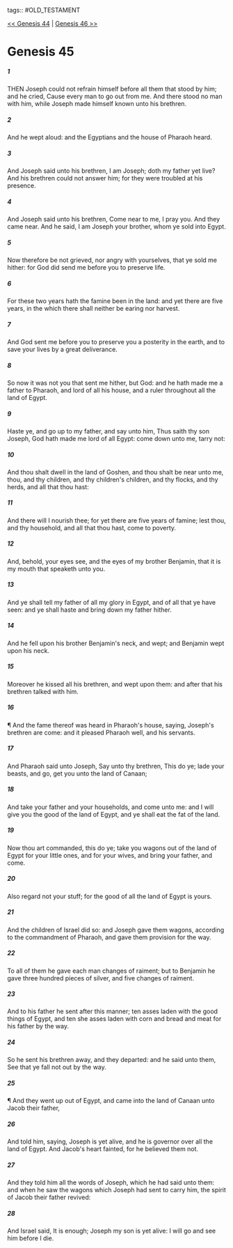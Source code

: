 tags:: #OLD_TESTAMENT

[<< Genesis 44](OLD_TESTAMENT/01_Genesis/Genesis_44.md) | [Genesis 46 >>](OLD_TESTAMENT/01_Genesis/Genesis_46.md)

# Genesis 45

##### 1

THEN Joseph could not refrain himself before all them that stood by him; and he cried, Cause every man to go out from me. And there stood no man with him, while Joseph made himself known unto his brethren.

##### 2

And he wept aloud: and the Egyptians and the house of Pharaoh heard.

##### 3

And Joseph said unto his brethren, I am Joseph; doth my father yet live? And his brethren could not answer him; for they were troubled at his presence.

##### 4

And Joseph said unto his brethren, Come near to me, I pray you. And they came near. And he said, I am Joseph your brother, whom ye sold into Egypt.

##### 5

Now therefore be not grieved, nor angry with yourselves, that ye sold me hither: for God did send me before you to preserve life.

##### 6

For these two years hath the famine been in the land: and yet there are five years, in the which there shall neither be earing nor harvest.

##### 7

And God sent me before you to preserve you a posterity in the earth, and to save your lives by a great deliverance.

##### 8

So now it was not you that sent me hither, but God: and he hath made me a father to Pharaoh, and lord of all his house, and a ruler throughout all the land of Egypt.

##### 9

Haste ye, and go up to my father, and say unto him, Thus saith thy son Joseph, God hath made me lord of all Egypt: come down unto me, tarry not:

##### 10

And thou shalt dwell in the land of Goshen, and thou shalt be near unto me, thou, and thy children, and thy children's children, and thy flocks, and thy herds, and all that thou hast:

##### 11

And there will I nourish thee; for yet there are five years of famine; lest thou, and thy household, and all that thou hast, come to poverty.

##### 12

And, behold, your eyes see, and the eyes of my brother Benjamin, that it is my mouth that speaketh unto you.

##### 13

And ye shall tell my father of all my glory in Egypt, and of all that ye have seen: and ye shall haste and bring down my father hither.

##### 14

And he fell upon his brother Benjamin's neck, and wept; and Benjamin wept upon his neck.

##### 15

Moreover he kissed all his brethren, and wept upon them: and after that his brethren talked with him.

##### 16

¶ And the fame thereof was heard in Pharaoh's house, saying, Joseph's brethren are come: and it pleased Pharaoh well, and his servants.

##### 17

And Pharaoh said unto Joseph, Say unto thy brethren, This do ye; lade your beasts, and go, get you unto the land of Canaan;

##### 18

And take your father and your households, and come unto me: and I will give you the good of the land of Egypt, and ye shall eat the fat of the land.

##### 19

Now thou art commanded, this do ye; take you wagons out of the land of Egypt for your little ones, and for your wives, and bring your father, and come.

##### 20

Also regard not your stuff; for the good of all the land of Egypt is yours.

##### 21

And the children of Israel did so: and Joseph gave them wagons, according to the commandment of Pharaoh, and gave them provision for the way.

##### 22

To all of them he gave each man changes of raiment; but to Benjamin he gave three hundred pieces of silver, and five changes of raiment.

##### 23

And to his father he sent after this manner; ten asses laden with the good things of Egypt, and ten she asses laden with corn and bread and meat for his father by the way.

##### 24

So he sent his brethren away, and they departed: and he said unto them, See that ye fall not out by the way.

##### 25

¶ And they went up out of Egypt, and came into the land of Canaan unto Jacob their father,

##### 26

And told him, saying, Joseph is yet alive, and he is governor over all the land of Egypt. And Jacob's heart fainted, for he believed them not.

##### 27

And they told him all the words of Joseph, which he had said unto them: and when he saw the wagons which Joseph had sent to carry him, the spirit of Jacob their father revived:

##### 28

And Israel said, It is enough; Joseph my son is yet alive: I will go and see him before I die.
